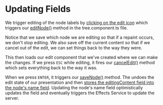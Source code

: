 # Updating Fields

We trigger editing of the node labels by [clicking on the edit icon](https://github.com/DaveMBush/SmartNgRX/blob/main/apps/demo/src/app/shared/components/tree/tree.component.html#L89) which triggers our [editNode()](https://github.com/DaveMBush/SmartNgRX/blob/main/apps/demo/src/app/shared/components/tree/tree.component.ts#L85-L88) method in the tree.component.ts file.

Notice that we save which node we are editing so that if a repaint occurs, we don't stop editing. We also save off the current content so that if we cancel out of the edit, we can set things back to the way they were.

This then loads our edit component that we've created where we can make the changes. If we press `ESC` while editing, it fires our [cancelEdit()](https://github.com/DaveMBush/SmartNgRX/blob/main/apps/demo/src/app/shared/components/tree/tree.component.ts#L94-L97) method which sets everything back to the way it was.

When we press `ENTER`, it triggers our [saveNode()](https://github.com/DaveMBush/SmartNgRX/blob/main/apps/demo/src/app/shared/components/tree/tree.component.ts#L99-L105) method. The undoes the edit state of our presentation and then [stores the editingContent field into the node's name field](https://github.com/DaveMBush/SmartNgRX/blob/main/apps/demo/src/app/shared/components/tree/tree.component.ts#L103). Updating the node's name field optimistically updates the field and eventually triggers the Effects Service to update the server.
